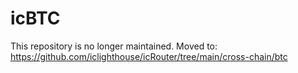# icBTC

This repository is no longer maintained.
Moved to: https://github.com/iclighthouse/icRouter/tree/main/cross-chain/btc